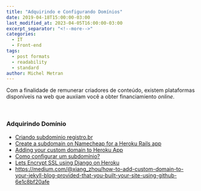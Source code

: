 ```yaml
---
title: "Adquirindo e Configurando Domínios"
date: 2019-04-18T15:00:00-03:00
last_modified_at: 2023-04-05T16:00:00-03:00
excerpt_separator: "<!--more-->"
categories:
  - IT
  - Front-end
tags:
  - post formats
  - readability
  - standard
author: Michel Metran
---
```


Com a finalidade de remunerar criadores de conteúdo, existem plataformas disponíveis na web que auxiiam você a obter financiamiento _online_.

<!--more-->

<br>

### Adquirindo Domínio

- [Criando subdominio registro.br](https://www.youtube.com/watch?v=m12SExOS5a8)
- [Create a subdomain on Namecheap for a Heroku Rails app](https://stackoverflow.com/questions/37646084/create-a-subdomain-on-namecheap-for-a-heroku-rails-app)
- [Adding your custom domain to Heroku App](https://imranhsayed.medium.com/adding-your-custom-domain-to-heroku-app-cdd68d2db67f)
- [Como configurar um subdomínio?](https://atendimento.nuvemshop.com.br/165705-adicionar-um-subdominio/como-configurar-um-subdominio)
- [Lets Encrypt SSL using Django on Heroku](https://medium.com/@joshua.massover/lets-encrypt-ssl-using-django-on-heroku-c35edaaaeaac)
- https://medium.com/@xiang_zhou/how-to-add-custom-domain-to-your-jekyll-blog-provided-that-you-built-your-site-using-github-6e1c8bf20afe
